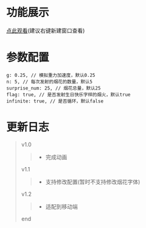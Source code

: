 # 功能展示
[点此观看](https://quiethear.github.io/canvas-myFireworks/表白烟花.html "我的烟花")(建议右键新建窗口查看)
# 参数配置
>
    g: 0.25, // 模拟重力加速度，默认0.25
    n: 5, // 每次发射的烟花的数量，默认5
    surprise_num: 25, // 烟花总量，默认25
    flag: true, // 是否发射生日快乐字样的烟火，默认true
    infinite: true, // 是否循环，默认false
>
# 更新日志
> v1.0
>> * 完成动画
>
> v1.1
>> * 支持修改配置(暂时不支持修改烟花字体)
>
> v1.2
>> * 适配到移动端
>
> end